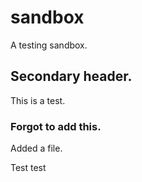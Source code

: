 # sandbox
A testing sandbox.

## Secondary header.
This is a test.

### Forgot to add this.
Added a file.

Test test
